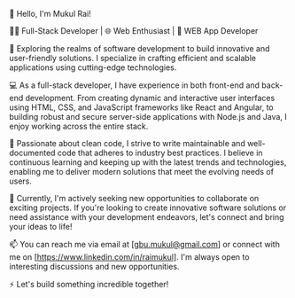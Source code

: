 👋 Hello, I'm Mukul Rai!

👨‍💻 Full-Stack Developer | 🌐 Web Enthusiast | 📱 WEB App Developer

🔭 Exploring the realms of software development to build innovative and user-friendly solutions. I specialize in crafting efficient and scalable applications using cutting-edge technologies.

💻 As a full-stack developer, I have experience in both front-end and back-end development. From creating dynamic and interactive user interfaces using HTML, CSS, and JavaScript frameworks like React and Angular, to building robust and secure server-side applications with Node.js and Java, I enjoy working across the entire stack.

🌟 Passionate about clean code, I strive to write maintainable and well-documented code that adheres to industry best practices. I believe in continuous learning and keeping up with the latest trends and technologies, enabling me to deliver modern solutions that meet the evolving needs of users.

🚀 Currently, I'm actively seeking new opportunities to collaborate on exciting projects. If you're looking to create innovative software solutions or need assistance with your development endeavors, let's connect and bring your ideas to life!

📫 You can reach me via email at [gbu.mukul@gmail.com] or connect with me on [https://www.linkedin.com/in/raimukul]. I'm always open to interesting discussions and new opportunities.

⚡ Let's build something incredible together!

<!---
raimukul/raimukul is a ✨ special ✨ repository because its `README.md` (this file) appears on your GitHub profile.
You can click the Preview link to take a look at your changes.
--->
